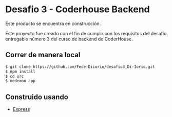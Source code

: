 # Desafio 3 - Coderhouse Backend

Este producto se encuentra en construcción.

Este proyecto fue creado con el fin de cumplir con los requisitos del desafío entregable número 3 del curso de backend de CoderHouse.

## Correr de manera local
```bash
$ git clone https://github.com/Fede-Diiorio/desafio3_Di-Iorio.git
$ npm install
$ cd src
$ nodemon app
```

## Construido usando

- [Express](https://www.npmjs.com/package/express)